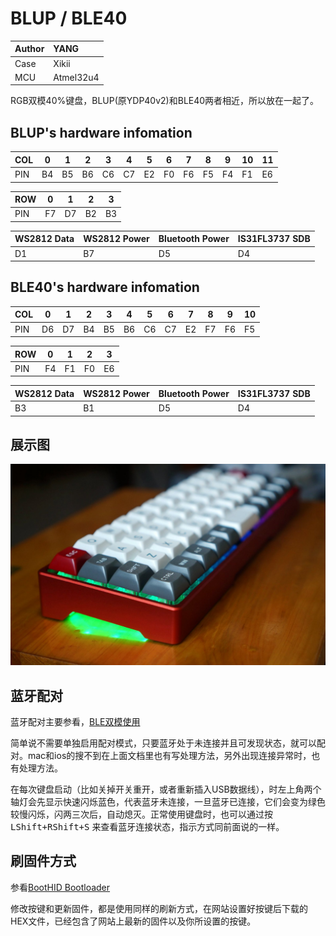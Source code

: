 # BLUP / BLE40

|Author |YANG |
|:--- |:--- |
|Case |Xikii|
|MCU|Atmel32u4|

RGB双模40%键盘，BLUP(原YDP40v2)和BLE40两者相近，所以放在一起了。

## BLUP's hardware infomation

|COL|0|1|2|3|4|5|6|7|8|9|10|11|
|---|-|-|-|-|-|-|-|-|-|-|-|-|
|PIN|B4|B5|B6|C6|C7|E2|F0|F6|F5|F4|F1|E6|

|ROW|0|1|2|3|
|---|-|-|-|-|
|PIN|F7|D7|B2|B3|

|WS2812 Data|WS2812 Power|Bluetooth Power|IS31FL3737 SDB|
|---|-|-|-|
|D1|B7|D5|D4|


## BLE40's hardware infomation

|COL|0|1|2|3|4|5|6|7|8|9|10|
|---|-|-|-|-|-|-|-|-|-|-|-|
|PIN|D6|D7|B4|B5|B6|C6|C7|E2|F7|F6|F5|

|ROW|0|1|2|3|
|---|-|-|-|-|
|PIN|F4|F1|F0|E6|

|WS2812 Data|WS2812 Power|Bluetooth Power|IS31FL3737 SDB|
|---|-|-|-|
|B3|B1|D5|D4|

## 展示图

![|660](assets/blup-01.jpg)

## 蓝牙配对

蓝牙配对主要参看，[BLE双模使用](ble-series.md)

简单说不需要单独启用配对模式，只要蓝牙处于未连接并且可发现状态，就可以配对。mac和ios的搜不到在上面文档里也有写处理方法，另外出现连接异常时，也有处理方法。

在每次键盘启动（比如关掉开关重开，或者重新插入USB数据线），时左上角两个轴灯会先显示快速闪烁蓝色，代表蓝牙未连接，一旦蓝牙已连接，它们会变为绿色较慢闪烁，闪两三次后，自动熄灭。正常使用键盘时，也可以通过按 <kbd>LShift+RShift+S</kbd> 来查看蓝牙连接状态，指示方式同前面说的一样。


## 刷固件方式
参看[BootHID Bootloader](bootloader/boothid)

修改按键和更新固件，都是使用同样的刷新方式，在网站设置好按键后下载的HEX文件，已经包含了网站上最新的固件以及你所设置的按键。


